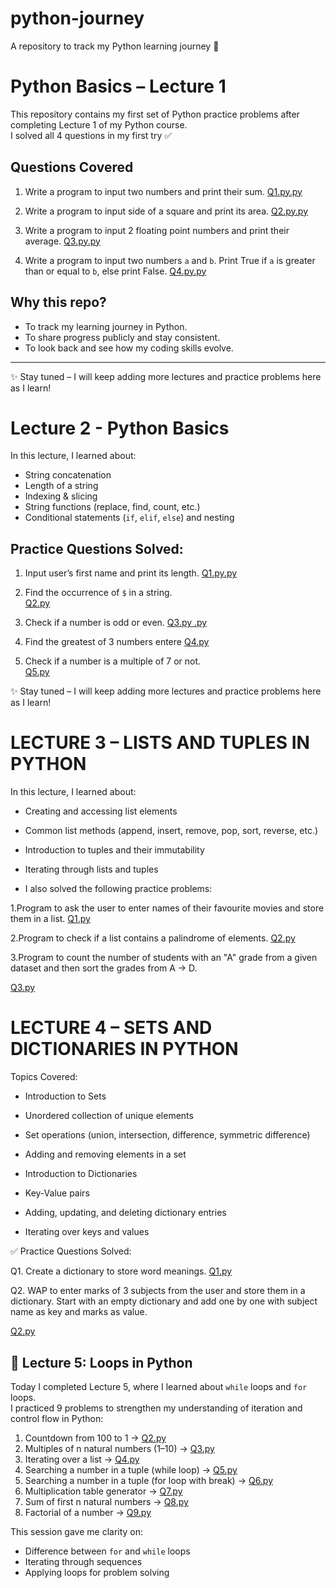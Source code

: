 # python-journey
A repository to track my Python learning journey 🚀
# Python Basics – Lecture 1

This repository contains my first set of Python practice problems after completing Lecture 1 of my Python course.  
I solved all 4 questions in my first try ✅

## Questions Covered
1. Write a program to input two numbers and print their sum. 
[Q1.py.py](https://github.com/user-attachments/files/21810905/Q1.py.py)

2. Write a program to input side of a square and print its area.
[Q2.py.py](https://github.com/user-attachments/files/21810907/Q2.py.py)

3. Write a program to input 2 floating point numbers and print their average.
 [Q3.py.py](https://github.com/user-attachments/files/21810915/Q3.py.py)
 
4. Write a program to input two numbers `a` and `b`. Print True if `a` is greater than or equal to `b`, else print False.
  [Q4.py.py](https://github.com/user-attachments/files/21810916/Q4.py.py)

## Why this repo?
- To track my learning journey in Python.
- To share progress publicly and stay consistent.
- To look back and see how my coding skills evolve.

---

✨ Stay tuned – I will keep adding more lectures and practice problems here as I learn!








# Lecture 2 - Python Basics  
In this lecture, I learned about:  
- String concatenation  
- Length of a string  
- Indexing & slicing  
- String functions (replace, find, count, etc.)  
- Conditional statements (`if`, `elif`, `else`) and nesting  

## Practice Questions Solved:
1. Input user’s first name and print its length.
  [Q1.py.py](https://github.com/user-attachments/files/21821854/Q1.py.py)


3. Find the occurrence of `$` in a string.   
  [Q2.py](https://github.com/user-attachments/files/21821856/Q2.py)

5. Check if a number is odd or even.
    [Q3.py .py](https://github.com/user-attachments/files/21821859/Q3.py.py)
7. Find the greatest of 3 numbers entere
[Q4.py](https://github.com/user-attachments/files/21821867/Q4.py) 

    
9. Check if a number is a multiple of 7 or not.  
[Q5.py](https://github.com/user-attachments/files/21821873/Q5.py)
 
 
✨ Stay tuned – I will keep adding more lectures and practice problems here as I learn!


# LECTURE 3 – LISTS AND TUPLES IN PYTHON

In this lecture, I learned about:

- Creating and accessing list elements

- Common list methods (append, insert, remove, pop, sort, reverse, etc.)

- Introduction to tuples and their immutability

- Iterating through lists and tuples

- I also solved the following practice problems:
 
1.Program to ask the user to enter names of their favourite movies and store them in a list.
[Q1.py](https://github.com/user-attachments/files/21929841/Q1.py)

2.Program to check if a list contains a palindrome of elements.
[Q2.py](https://github.com/user-attachments/files/21929843/Q2.py)

3.Program to count the number of students with an "A" grade from a given dataset and then sort the grades from A → D.  

[Q3.py](https://github.com/user-attachments/files/21929847/Q3.py)


# LECTURE 4 – SETS AND DICTIONARIES IN PYTHON

Topics Covered:

- Introduction to Sets

- Unordered collection of unique elements

- Set operations (union, intersection, difference, symmetric difference)

- Adding and removing elements in a set

- Introduction to Dictionaries

- Key-Value pairs

- Adding, updating, and deleting dictionary entries

- Iterating over keys and values

✅ Practice Questions Solved:

Q1. Create a dictionary to store word meanings.
[Q1.py](https://github.com/user-attachments/files/21948663/Q1.py)
 
Q2. WAP to enter marks of 3 subjects from the user and store them in a dictionary. Start with an empty dictionary and add one by one with subject name as key and marks as value.

[Q2.py](https://github.com/user-attachments/files/21948664/Q2.py)

## 📘 Lecture 5: Loops in Python
Today I completed Lecture 5, where I learned about `while` loops and `for` loops.  
I practiced 9 problems to strengthen my understanding of iteration and control flow in Python:

1. Countdown from 100 to 1 → [Q2.py](Q2.py)  
2. Multiples of n natural numbers (1–10) → [Q3.py](Q3.py)  
3. Iterating over a list → [Q4.py](Q4.py)  
4. Searching a number in a tuple (while loop) → [Q5.py](Q5.py)  
5. Searching a number in a tuple (for loop with break) → [Q6.py](Q6.py)  
6. Multiplication table generator → [Q7.py](Q7.py)  
7. Sum of first n natural numbers → [Q8.py](Q8.py)  
8. Factorial of a number → [Q9.py](Q9.py)  

This session gave me clarity on:
- Difference between `for` and `while` loops
- Iterating through sequences
- Applying loops for problem solving


 
